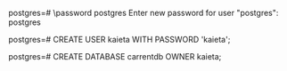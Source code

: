 postgres=# \password postgres
Enter new password for user "postgres": postgres

postgres=# CREATE USER kaieta WITH PASSWORD 'kaieta';

postgres=# CREATE DATABASE carrentdb OWNER kaieta;
